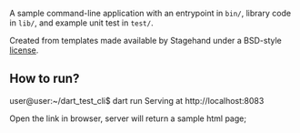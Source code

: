 A sample command-line application with an entrypoint in `bin/`, library code
in `lib/`, and example unit test in `test/`.

Created from templates made available by Stagehand under a BSD-style
[license](https://github.com/dart-lang/stagehand/blob/master/LICENSE).

## How to run?
user@user:~/dart_test_cli$ dart run
Serving at http://localhost:8083

Open the link in browser, server will return a sample html page;
